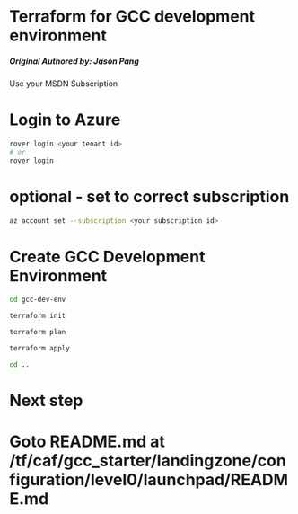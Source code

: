 # Terraform for GCC development environment
##### Original Authored by: Jason Pang  

Use your MSDN Subscription

# Login to Azure
```bash
rover login <your tenant id>
# or
rover login 

```

# optional - set to correct subscription
```bash
az account set --subscription <your subscription id>
```

# Create GCC Development Environment
```bash
cd gcc-dev-env

terraform init

terraform plan

terraform apply

cd ..

```

# Next step
# Goto README.md at /tf/caf/gcc_starter/landingzone/configuration/level0/launchpad/README.md
